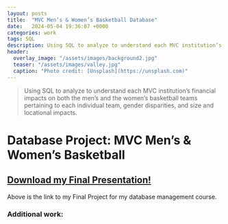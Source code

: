 ```yaml
---
layout: posts
title:  "MVC Men’s & Women’s Basketball Database"
date:   2024-05-04 19:36:07 +0000
categories: work
tags: SQL
description: Using SQL to analyze to understand each MVC institution’s financial impacts on both the men’s and the women’s basketball teams pertaining to each individual team, gender disparities, and size and locational impacts.
header:
  overlay_image: "/assets/images/background2.jpg"
  teaser: "/assets/images/valley.jpg"
  caption: "Photo credit: [Unsplash](https://unsplash.com)"
---
```

> Using SQL to analyze to understand each MVC institution’s financial impacts on both the men’s and the women’s basketball teams pertaining to each individual team, gender disparities, and size and locational impacts.

# Database Project: MVC Men’s & Women’s Basketball
## <a href="/assets/images/IS160FinalProject.pdf" download><strong>Download my Final Presentation!</strong></a>

Above is the link to my Final Project for my database management course. 

### Additional work: